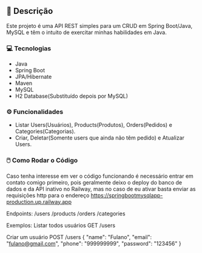 ## 📖 Descrição
Este projeto é uma API REST simples para um CRUD em Spring Boot/Java, MySQL e têm o intuito de exercitar minhas habilidades em Java.

### 💻 Tecnologias
- Java
- Spring Boot
- JPA/Hibernate
- Maven
- MySQL
- H2 Database(Substituído depois por MySQL)

### ⚙️ Funcionalidades
- Listar Users(Usuários), Products(Produtos), Orders(Pedidos) e Categories(Categorias).
- Criar, Deletar(Somente users que ainda não têm pedido) e Atualizar Users.

### 🖱️ Como Rodar o Código
Caso tenha interesse em ver o código funcionando é necessário entrar em contato comigo primeiro, pois geralmente deixo o deploy do banco de dados e da API 
inativo no Railway, mas no caso de eu ativar basta enviar as requisições http para o endereço https://springbootmysqlapp-production.up.railway.app

Endpoints:
/users
/products
/orders
/categories

Exemplos:
Listar todos usuários
GET /users

Criar um usuário
POST /users
{
  "name": "Fulano",
  "email": "fulano@gmail.com",
  "phone": "999999999",
  "password": "123456"
}
